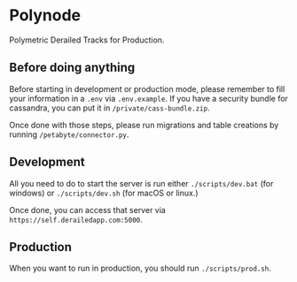 # Polynode
Polymetric Derailed Tracks for Production. 

## Before doing anything

Before starting in development or production mode, please remember to fill your information in a `.env` via `.env.example`.
If you have a security bundle for cassandra, you can put it in `/private/cass-bundle.zip`.

Once done with those steps, please run migrations and table creations by running `/petabyte/connector.py`.

## Development

All you need to do to start the server is run either `./scripts/dev.bat` (for windows) or `./scripts/dev.sh` (for macOS or linux.)

Once done, you can access that server via ``https://self.derailedapp.com:5000``.

## Production

When you want to run in production, you should run `./scripts/prod.sh`.
